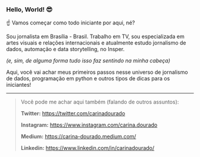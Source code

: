 ### Hello, World! 😎

☝️ Vamos começar como todo iniciante por aqui, né? 

Sou jornalista em Brasília - Brasil. Trabalho em TV, sou especializada em artes visuais e relações internacionais e atualmente estudo jornalismo de dados, automação e data storytelling, no Insper. 

*(e, sim, de alguma forma tudo isso faz sentindo na minha cabeça)*

Aqui, você vai achar meus primeiros passos nesse universo de jornalismo de dados, programação em python e outros tipos de dicas para os iniciantes!
_________________________________________________________________

> Você pode me achar aqui também (falando de outros assuntos):
> 
> **Twitter:** https://twitter.com/carinadourado
> 
> **Instagram:** https://www.instagram.com/carina.dourado
> 
> **Medium:** https://carina-dourado.medium.com/
> 
> **Linkedin:** https://www.linkedin.com/in/carinadourado/
> 
